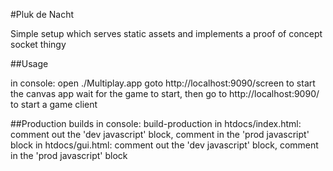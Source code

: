 #Pluk de Nacht

Simple setup which serves static assets and implements a proof of concept socket thingy

##Usage

in console: open ./Multiplay.app
goto http://localhost:9090/screen to start the canvas app
wait for the game to start, then go to http://localhost:9090/ to start a game client

##Production builds
in console: build-production
in htdocs/index.html: comment out the 'dev javascript' block, comment in the 'prod javascript' block
in htdocs/gui.html: comment out the 'dev javascript' block, comment in the 'prod javascript' block

